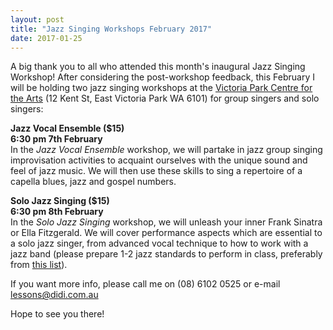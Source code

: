 ```yaml
---
layout: post
title: "Jazz Singing Workshops February 2017"
date: 2017-01-25
---
```


A big thank you to all who attended this month's inaugural Jazz Singing Workshop! After considering the post-workshop feedback, this February I will be holding two jazz singing workshops at the [Victoria Park Centre for the Arts](http://vicparkarts.org.au) (12 Kent St, East Victoria Park WA 6101) for group singers and solo singers:

**Jazz Vocal Ensemble ($15)  
6:30 pm 7th February**  
In the *Jazz Vocal Ensemble* workshop, we will partake in jazz group singing improvisation activities to acquaint ourselves with the unique sound and feel of jazz music. We will then use these skills to sing a repertoire of a capella blues, jazz and gospel numbers.

**Solo Jazz Singing ($15)  
6:30 pm 8th February**  
In the *Solo Jazz Singing* workshop, we will unleash your inner Frank Sinatra or Ella Fitzgerald. We will cover performance aspects which are essential to a solo jazz singer, from advanced vocal technique to how to work with a jazz band (please prepare 1-2 jazz standards to perform in class, preferably from [this list](https://didijazz.github.io/blog/2016/11/15/jazz-singer-standards)).

If you want more info, please call me on (08) 6102 0525 or e-mail [lessons@didi.com.au](mailto://lessons@didi.com.au)

Hope to see you there!
